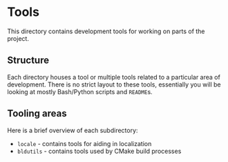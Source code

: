 # Tools
This directory contains development tools for working on parts of the project.

## Structure
Each directory houses a tool or multiple tools related to a particular area of development. There is no strict layout to these tools, essentially you will be looking at mostly Bash/Python scripts and `README`s.

## Tooling areas
Here is a brief overview of each subdirectory:
- `locale` - contains tools for aiding in localization
- `bldutils` - contains tools used by CMake build processes
